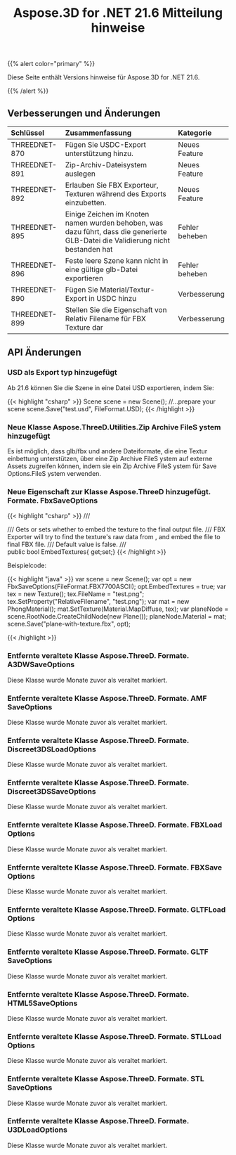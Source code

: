 ﻿---
title: Aspose.3D for .NET 21.6 Mitteilung hinweise
type: docs
weight: 7
url: /de/net/aspose-3d-for-net-21-6-release-notes/
---
{{% alert color="primary" %}}

Diese Seite enthält Versions hinweise für Aspose.3D for .NET 21.6.

{{% /alert %}}
## **Verbesserungen und Änderungen**

|**Schlüssel**|**Zusammenfassung**|**Kategorie**|
|:- |:- |:- |
|THREEDNET-870 |Fügen Sie USDC-Export unterstützung hinzu.|Neues Feature|
|THREEDNET-891 |Zip-Archiv-Dateisystem auslegen|Neues Feature|
|THREEDNET-892 |Erlauben Sie FBX Exporteur, Texturen während des Exports einzubetten.|Neues Feature|
|THREEDNET-895 |Einige Zeichen im Knoten namen wurden behoben, was dazu führt, dass die generierte GLB-Datei die Validierung nicht bestanden hat|Fehler beheben|
|THREEDNET-896 |Feste leere Szene kann nicht in eine gültige glb-Datei exportieren|Fehler beheben|
|THREEDNET-890 |Fügen Sie Material/Textur-Export in USDC hinzu|Verbesserung|
|THREEDNET-899 |Stellen Sie die Eigenschaft von Relativ Filename für FBX Texture dar|Verbesserung|





## API Änderungen ##


### USD als Export typ hinzugefügt ###

Ab 21.6 können Sie die Szene in eine Datei USD exportieren, indem Sie:

{{< highlight "csharp" >}}
    Scene scene = new Scene();
    //...prepare your scene
    scene.Save("test.usd", FileFormat.USD);
{{< /highlight >}}

### Neue Klasse Aspose.ThreeD.Utilities.Zip Archive FileS ystem hinzugefügt ###

Es ist möglich, dass glb/fbx und andere Dateiformate, die eine Textur einbettung unterstützen, über eine Zip Archive FileS ystem auf externe Assets zugreifen können, indem sie ein Zip Archive FileS ystem für Save Options.FileS ystem verwenden.


### Neue Eigenschaft zur Klasse Aspose.ThreeD hinzugefügt. Formate. FbxSaveOptions ###

{{< highlight "csharp" >}}
    /// <summary>
    /// Gets or sets whether to embed the texture to the final output file.
    /// FBX Exporter will try to find the texture's raw data from <see cref="IOConfig.FileSystem"/>, and embed the file to final FBX file.
    /// Default value is false.
    /// </summary>
    public bool EmbedTextures{ get;set;}
{{< /highlight >}}


Beispielcode:

{{< highlight "java" >}}
    var scene = new Scene();
    var opt = new FbxSaveOptions(FileFormat.FBX7700ASCII);
    opt.EmbedTextures = true;
    var tex = new Texture();
    tex.FileName = "test.png";
    tex.SetProperty("RelativeFilename", "test.png");
    var mat = new PhongMaterial();
    mat.SetTexture(Material.MapDiffuse, tex);
    var planeNode = scene.RootNode.CreateChildNode(new Plane());
    planeNode.Material = mat;
    scene.Save("plane-with-texture.fbx", opt);

{{< /highlight >}}


### Entfernte veraltete Klasse Aspose.ThreeD. Formate. A3DWSaveOptions ###
Diese Klasse wurde Monate zuvor als veraltet markiert.

### Entfernte veraltete Klasse Aspose.ThreeD. Formate. AMF SaveOptions
Diese Klasse wurde Monate zuvor als veraltet markiert.

### Entfernte veraltete Klasse Aspose.ThreeD. Formate. Discreet3DSLoadOptions
Diese Klasse wurde Monate zuvor als veraltet markiert.

### Entfernte veraltete Klasse Aspose.ThreeD. Formate. Discreet3DSSaveOptions ###
Diese Klasse wurde Monate zuvor als veraltet markiert.

### Entfernte veraltete Klasse Aspose.ThreeD. Formate. FBXLoad Options ###
Diese Klasse wurde Monate zuvor als veraltet markiert.

### Entfernte veraltete Klasse Aspose.ThreeD. Formate. FBXSave Options ###
Diese Klasse wurde Monate zuvor als veraltet markiert.

### Entfernte veraltete Klasse Aspose.ThreeD. Formate. GLTFLoad Options ###
Diese Klasse wurde Monate zuvor als veraltet markiert.

### Entfernte veraltete Klasse Aspose.ThreeD. Formate. GLTF SaveOptions ###
Diese Klasse wurde Monate zuvor als veraltet markiert.

### Entfernte veraltete Klasse Aspose.ThreeD. Formate. HTML5SaveOptions ###
Diese Klasse wurde Monate zuvor als veraltet markiert.

### Entfernte veraltete Klasse Aspose.ThreeD. Formate. STLLoad Options ###
Diese Klasse wurde Monate zuvor als veraltet markiert.

### Entfernte veraltete Klasse Aspose.ThreeD. Formate. STL SaveOptions ###
Diese Klasse wurde Monate zuvor als veraltet markiert.

### Entfernte veraltete Klasse Aspose.ThreeD. Formate. U3DLoadOptions ###
Diese Klasse wurde Monate zuvor als veraltet markiert.
